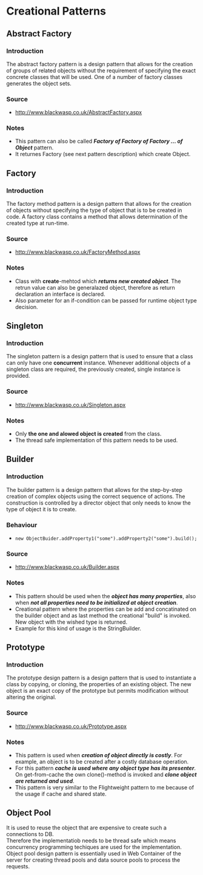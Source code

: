 # Creational Patterns

## Abstract Factory

### Introduction
The abstract factory pattern is a design pattern that allows for the creation of groups of related objects without the requirement of specifying the exact concrete classes that will be used. One of a number of factory classes generates the object sets.
### Source
* http://www.blackwasp.co.uk/AbstractFactory.aspx
### Notes
* This pattern can also be called ***Factory of Factory of Factory ... of Object*** pattern.
* It returnes Factory (see next pattern description) which create Object.

## Factory

### Introduction
The factory method pattern is a design pattern that allows for the creation of objects without specifying the type of object that is to be created in code. A factory class contains a method that allows determination of the created type at run-time.
### Source
* http://www.blackwasp.co.uk/FactoryMethod.aspx
### Notes
* Class with **create**-mehtod which ***returns new created object***. The retrun value can also be generalazed object, therefore as return declaration an interface is declared.
* Also parameter for an if-condition can be passed for runtime object type decision.

## Singleton

### Introduction
The singleton pattern is a design pattern that is used to ensure that a class can only have one **concurrent** instance. Whenever additional objects of a singleton class are required, the previously created, single instance is provided.
### Source
* http://www.blackwasp.co.uk/Singleton.aspx
### Notes
* Only **the one and alowed object is created** from the class.
* The thread safe implementation of this pattern needs to be used.

## Builder

### Introduction
The builder pattern is a design pattern that allows for the step-by-step creation of complex objects using the correct sequence of actions. The construction is controlled by a director object that only needs to know the type of object it is to create.
### Behaviour
* `new ObjectBuider.addProperty1("some").addProperty2("some").build();`
### Source
* http://www.blackwasp.co.uk/Builder.aspx
### Notes
* This pattern should be used when the ***object has many properties***, also when ***not all properties need to be initialized at object creation***.
* Creational pattern where the properties can be add and concatinated on the builder object and as last method the creational "build" is invoked. New object with the wished type is returned.
* Example for this kind of usage is the StringBuilder.

## Prototype

### Introduction
The prototype design pattern is a design pattern that is used to instantiate a class by copying, or cloning, the properties of an existing object. The new object is an exact copy of the prototype but permits modification without altering the original.
### Source
* http://www.blackwasp.co.uk/Prototype.aspx
### Notes
* This pattern is used when ***creation of object directly is costly***. For example, an object is to be created after a costly database operation.
* For this pattern ***cache is used where any object type has its presenter***. On get-from-cache the own clone()-method is invoked and ***clone object are returned and used***.
* This pattern is very similar to the Flightweight pattern to me because of the usage if cache and shared state.

## Object Pool

It is used to reuse the object that are expensive to create such a connections to DB.<br>
Therefore the implementatiob needs to be thread safe which means concurrency programming techiques are used for the implementation.<br>
Object pool design pattern is essentially used in Web Container of the server for creating thread pools and data source pools to process the requests.

